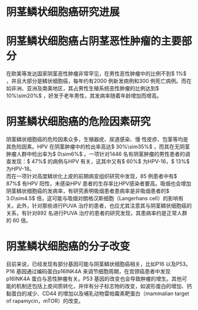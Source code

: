 # 阴茎鳞状细胞癌研究进展  
#  阴茎鳞状细胞癌占阴茎恶性肿瘤的主要部分  
在欧美等发达国家阴茎恶性肿瘤非常罕见，在男性恶性肿瘤中的比例不到$ 1\%$ ，并且大部分是鳞状细胞癌，每年约有2000 例新发病例和300 例死亡病例。而在如非洲、亚洲及南美地区，其占男性生殖系统恶性肿瘤的比例达到$ 10\%\sim20\%$ ，好发于老年男性，其发病率随着年龄增加而增高。  
#  阴茎鳞状细胞癌的危险因素研究  
阴茎鳞状细胞癌的危险因素众多，生殖器疣、尿道感染、慢 性皮疹、包茎等均是其危险因素。HPV 在阴茎肿瘤中的检出率高达$ 30\%\sim35\%$ ，而其在无阴茎肿瘤人群中检出率为$ 0\sim6\%$ 。一项针对1446 名有阴茎肿瘤的男性患者的调查发现：$ 47\%$  的病例与HPV 有关，这其中又有$ 60\%$  为HPV-16，$ 13\%$  为HPV-18。  
而在一项针对高度鳞状化上皮的前期病变组织研究中发现，85 例患者中有$ 87\%$  有HPV 阳性，未感染HPV 患者的生存率比HPV感染者要高。吸烟也会增加阴茎鳞状细胞癌的发病率，有研究表明吸烟患者患病率是非吸烟患者的$ 3.0\sim4.5$  倍，这可能与吸烟对朗格汉斯细胞（Langerhans cell）的影响有关。此外，针对那些进行PUVA 治疗的患者，也应尤其注意其与阴茎鳞状细胞癌的关系，有针对892 名进行PUVA 治疗的患者的研究发现，其患病率约是正常人群的 60  倍。  
#  阴茎鳞状细胞癌的分子改变  
目前来说，已经发现有部分基因可能与阴茎鳞状细胞癌相关，比如P16 以及P53。P16 基因通过编码蛋白p16INK4A 来调节细胞周期，在宫颈癌患者中发现p16INK4A 蛋白与恶性肿瘤有关。P53 基因的改变也会导致肿瘤的增生。其他可能的机制还包括上皮间质转化，并伴有分子标志物的改变，如波形蛋白的增加、钙黏蛋白的减少、CD44 的增加以及哺乳动物雷帕霉素靶蛋白（mammalian target of rapamycin，mTOR）的改变。  